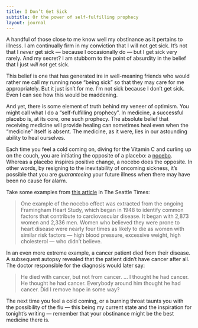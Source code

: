 ```yaml
---
title: I Don’t Get Sick
subtitle: Or the power of self-fulfilling prophecy
layout: journal
---
```


A handful of those close to me know well my obstinance as it pertains to
illness. I am continually firm in my conviction that I will not get sick. It’s
not that I _never_ get sick — because I occasionally do — but I get sick very
rarely. And my secret? I am stubborn to the point of absurdity in the belief
that I just _will not_ get sick.

This belief is one that has generated ire in well-meaning friends who would
rather me call my running nose “being sick” so that they may care for me
appropriately. But it just isn’t for me. I’m not sick because I don’t get sick.
Even I can see how this would be maddening.

And yet, there is some element of truth behind my veneer of optimism. You might
call what I do a “self-fulfilling prophecy”. In medicine, a successful placebo
is, at its core, one such prophecy. The absolute belief that receiving medicine
will provide healing can sometimes heal even when the “medicine” itself is
absent. The medicine, as it were, lies in our astounding ability to heal
ourselves.

Each time you feel a cold coming on, diving for the Vitamin C and curling up on
the couch, you are initiating the opposite of a placebo: a
[nocebo](https://en.m.wikipedia.org/wiki/Nocebo). Whereas a placebo inspires
positive change, a nocebo does the opposite. In other words, by resigning to the
inevitability of oncoming sickness, it’s possible that you are _guaranteeing_
your future illness when there may have been no cause for alarm.

Take some examples from [this
article](http://www.seattletimes.com/seattle-news/health/health-beware-negative-self-fulfilling-prophecy/)
in The Seattle Times:

> One example of the nocebo effect was extracted from the ongoing Framingham Heart
> Study, which began in 1948 to identify common factors that contribute to
> cardiovascular disease. It began with 2,873 women and 2,336 men. Women who
> believed they were prone to heart disease were nearly four times as likely to
> die as women with similar risk factors — high blood pressure, excessive weight,
> high cholesterol — who didn’t believe.

In an even more extreme example, a cancer patient died from their disease. A
subsequent autopsy revealed that the patient didn’t have cancer after all. The
doctor responsible for the diagnosis would later say:

> He died with cancer, but not from cancer. … I thought he had cancer. He thought
> he had cancer. Everybody around him thought he had cancer. Did I remove hope in
> some way?

The next time you feel a cold coming, or a burning throat taunts you with the
possibility of the flu — this being my current state and the inspiration for
tonight’s writing — remember that your obstinance might be the best medicine
there is.
